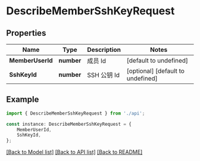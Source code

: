 # DescribeMemberSshKeyRequest


## Properties

Name | Type | Description | Notes
------------ | ------------- | ------------- | -------------
**MemberUserId** | **number** | 成员 Id | [default to undefined]
**SshKeyId** | **number** | SSH 公钥 Id | [optional] [default to undefined]

## Example

```typescript
import { DescribeMemberSshKeyRequest } from './api';

const instance: DescribeMemberSshKeyRequest = {
    MemberUserId,
    SshKeyId,
};
```

[[Back to Model list]](../README.md#documentation-for-models) [[Back to API list]](../README.md#documentation-for-api-endpoints) [[Back to README]](../README.md)
